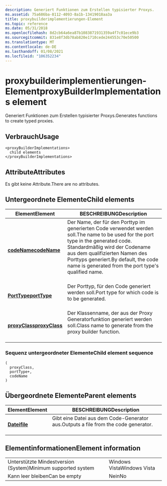 ```yaml
---
description: Generiert Funktionen zum Erstellen typisierter Proxys.
ms.assetid: 75a686ba-8112-4093-8a1b-13419018aa3a
title: proxybuilderimplementierungen-Element
ms.topic: reference
ms.date: 05/31/2018
ms.openlocfilehash: 8d2cb64a6ea87b1083871931359a4f7c01ece9b3
ms.sourcegitcommit: 831e8f3db78ab820e1710cede244553c70e50500
ms.translationtype: MT
ms.contentlocale: de-DE
ms.lasthandoff: 01/08/2021
ms.locfileid: "106352234"
---
```

# <a name="proxybuilderimplementations-element"></a><span data-ttu-id="f330e-103">proxybuilderimplementierungen-Element</span><span class="sxs-lookup"><span data-stu-id="f330e-103">proxyBuilderImplementations element</span></span>

<span data-ttu-id="f330e-104">Generiert Funktionen zum Erstellen typisierter Proxys.</span><span class="sxs-lookup"><span data-stu-id="f330e-104">Generates functions to create typed proxies.</span></span>

## <a name="usage"></a><span data-ttu-id="f330e-105">Verbrauch</span><span class="sxs-lookup"><span data-stu-id="f330e-105">Usage</span></span>

``` syntax
<proxyBuilderImplementations>
  child elements
</proxyBuilderImplementations>
```

## <a name="attributes"></a><span data-ttu-id="f330e-106">Attribute</span><span class="sxs-lookup"><span data-stu-id="f330e-106">Attributes</span></span>

<span data-ttu-id="f330e-107">Es gibt keine Attribute.</span><span class="sxs-lookup"><span data-stu-id="f330e-107">There are no attributes.</span></span>

## <a name="child-elements"></a><span data-ttu-id="f330e-108">Untergeordnete Elemente</span><span class="sxs-lookup"><span data-stu-id="f330e-108">Child elements</span></span>



| <span data-ttu-id="f330e-109">Element</span><span class="sxs-lookup"><span data-stu-id="f330e-109">Element</span></span>                                     | <span data-ttu-id="f330e-110">BESCHREIBUNG</span><span class="sxs-lookup"><span data-stu-id="f330e-110">Description</span></span>                                                                                                                                                     |
|---------------------------------------------|-----------------------------------------------------------------------------------------------------------------------------------------------------------------|
| [<span data-ttu-id="f330e-111">**codeName**</span><span class="sxs-lookup"><span data-stu-id="f330e-111">**codeName**</span></span>](codename.md)<br/>     | <span data-ttu-id="f330e-112">Der Name, der für den Porttyp im generierten Code verwendet werden soll.</span><span class="sxs-lookup"><span data-stu-id="f330e-112">The name to be used for the port type in the generated code.</span></span> <span data-ttu-id="f330e-113">Standardmäßig wird der Codename aus dem qualifizierten Namen des Porttyps generiert.</span><span class="sxs-lookup"><span data-stu-id="f330e-113">By default, the code name is generated from the port type's qualified name.</span></span><br/> <br/> |
| [<span data-ttu-id="f330e-114">**PortType**</span><span class="sxs-lookup"><span data-stu-id="f330e-114">**portType**</span></span>](porttype.md)<br/>     | <span data-ttu-id="f330e-115">Der Porttyp, für den Code generiert werden soll.</span><span class="sxs-lookup"><span data-stu-id="f330e-115">Port type for which code is to be generated.</span></span><br/> <br/>                                                                                             |
| [<span data-ttu-id="f330e-116">**proxyClass**</span><span class="sxs-lookup"><span data-stu-id="f330e-116">**proxyClass**</span></span>](proxyclass.md)<br/> | <span data-ttu-id="f330e-117">Der Klassenname, der aus der Proxy Generatorfunktion generiert werden soll.</span><span class="sxs-lookup"><span data-stu-id="f330e-117">Class name to generate from the proxy builder function.</span></span><br/> <br/>                                                                                  |



### <a name="child-element-sequence"></a><span data-ttu-id="f330e-118">Sequenz untergeordneter Elemente</span><span class="sxs-lookup"><span data-stu-id="f330e-118">Child element sequence</span></span>

``` syntax
(
  proxyClass, 
  portType+, 
  codeName
)
```

## <a name="parent-elements"></a><span data-ttu-id="f330e-119">Übergeordnete Elemente</span><span class="sxs-lookup"><span data-stu-id="f330e-119">Parent elements</span></span>



| <span data-ttu-id="f330e-120">Element</span><span class="sxs-lookup"><span data-stu-id="f330e-120">Element</span></span>                         | <span data-ttu-id="f330e-121">BESCHREIBUNG</span><span class="sxs-lookup"><span data-stu-id="f330e-121">Description</span></span>                                                    |
|---------------------------------|----------------------------------------------------------------|
| [<span data-ttu-id="f330e-122">**Datei**</span><span class="sxs-lookup"><span data-stu-id="f330e-122">**file**</span></span>](file.md)<br/> | <span data-ttu-id="f330e-123">Gibt eine Datei aus dem Code-Generator aus.</span><span class="sxs-lookup"><span data-stu-id="f330e-123">Outputs a file from the code generator.</span></span><br/> <br/> |



## <a name="element-information"></a><span data-ttu-id="f330e-124">Elementinformationen</span><span class="sxs-lookup"><span data-stu-id="f330e-124">Element information</span></span>



|                                     |               |
|-------------------------------------|---------------|
| <span data-ttu-id="f330e-125">Unterstützte Mindestversion (System)</span><span class="sxs-lookup"><span data-stu-id="f330e-125">Minimum supported system</span></span><br/> | <span data-ttu-id="f330e-126">Windows Vista</span><span class="sxs-lookup"><span data-stu-id="f330e-126">Windows Vista</span></span> |
| <span data-ttu-id="f330e-127">Kann leer bleiben</span><span class="sxs-lookup"><span data-stu-id="f330e-127">Can be empty</span></span>                        | <span data-ttu-id="f330e-128">Nein</span><span class="sxs-lookup"><span data-stu-id="f330e-128">No</span></span>            |



 

 




